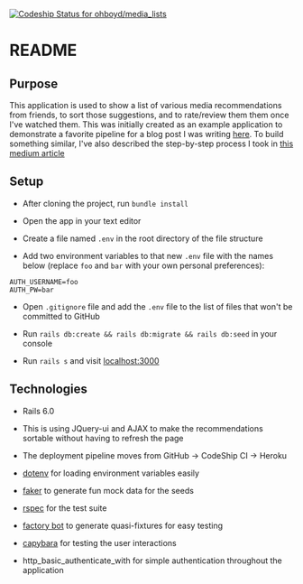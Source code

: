 [![Codeship Status for ohboyd/media_lists](https://app.codeship.com/projects/939d7e40-87d8-0137-df2d-7ae0221081ae/status?branch=master)](https://app.codeship.com/projects/354250)

# README

## Purpose

This application is used to show a list of various media recommendations from friends, to sort those suggestions, and to rate/review them them once I've watched them. This was initially created as an example application to demonstrate a favorite pipeline for a blog post I was writing [here](https://medium.com/@oh_boyd/from-a-new-app-to-deployment-using-postgres-rspec-github-heroku-and-codeship-aa80a020da10). To build something similar, I've also described the step-by-step process I took in [this medium article](https://medium.com/@oh_boyd/the-movie-list-an-application-to-prove-that-im-probably-going-to-get-around-to-watching-the-7fe35c1cdf03) 

## Setup

- After cloning the project, run `bundle install`

- Open the app in your text editor

- Create a file named `.env` in the root directory of the file structure

- Add two environment variables to that new `.env` file with the names below (replace `foo` and `bar` with your own personal preferences):

```
AUTH_USERNAME=foo
AUTH_PW=bar
```

- Open `.gitignore` file and add the `.env` file to the list of files that won't be committed to GitHub

- Run `rails db:create && rails db:migrate && rails db:seed` in your console

- Run `rails s` and visit [localhost:3000](localhost:3000)

## Technologies

- Rails 6.0

- This is using JQuery-ui and AJAX to make the recommendations sortable without having to refresh the page

- The deployment pipeline moves from GitHub -> CodeShip CI -> Heroku

- [dotenv](https://github.com/bkeepers/dotenv) for loading environment variables easily

- [faker](https://github.com/faker-ruby/faker) to generate fun mock data for the seeds

- [rspec](https://github.com/rspec/rspec-rails) for the test suite

- [factory bot](https://github.com/thoughtbot/factory_bot_rails) to generate quasi-fixtures for easy testing

- [capybara](https://github.com/teamcapybara/capybara) for testing the user interactions

- http_basic_authenticate_with for simple authentication throughout the application
